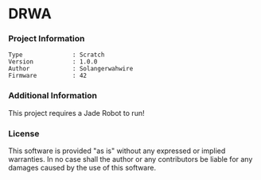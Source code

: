DRWA
================



### Project Information
```
Type              : Scratch
Version           : 1.0.0
Author            : Solangerwahwire
Firmware          : 42
```

### Additional Information
This project requires a Jade Robot to run!

### License
This software is provided "as is" without any expressed or implied warranties.  In no case shall the author or any contributors be liable for any damages caused by the use of this software.

